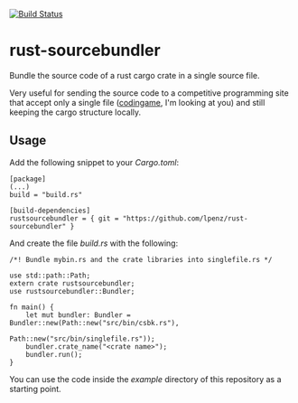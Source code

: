 [![Build Status](https://travis-ci.org/lpenz/rust-sourcebundler.svg?branch=master)](https://travis-ci.org/lpenz/rust-sourcebundler)

# rust-sourcebundler

Bundle the source code of a rust cargo crate in a single source file.

Very useful for sending the source code to a competitive programming site that
accept only a single file ([codingame](https://codingame.com), I'm looking at
you) and still keeping the cargo structure locally.


## Usage

Add the following snippet to your *Cargo.toml*:

```
[package]
(...)
build = "build.rs"

[build-dependencies]
rustsourcebundler = { git = "https://github.com/lpenz/rust-sourcebundler" }
```

And create the file *build.rs* with the following:

```
/*! Bundle mybin.rs and the crate libraries into singlefile.rs */

use std::path::Path;
extern crate rustsourcebundler;
use rustsourcebundler::Bundler;

fn main() {
    let mut bundler: Bundler = Bundler::new(Path::new("src/bin/csbk.rs"),
                                            Path::new("src/bin/singlefile.rs"));
    bundler.crate_name("<crate name>");
    bundler.run();
}
```

You can use the code inside the *example* directory of this repository
as a starting point.
